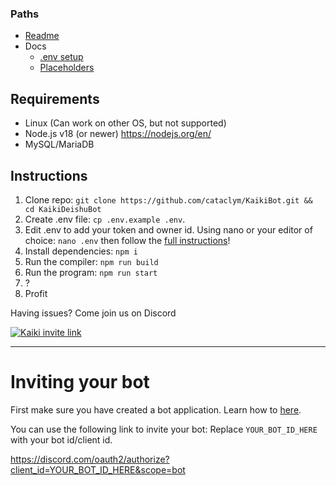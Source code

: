 ### Paths

-   [Readme](../README.md)
-   Docs
    -   [.env setup](ENV.md)
    -   [Placeholders](PLACEHOLDERS.md)

## Requirements

-   Linux (Can work on other OS, but not supported)
-   Node.js v18 (or newer) https://nodejs.org/en/
-   MySQL/MariaDB

## Instructions

1. Clone repo: `git clone https://github.com/cataclym/KaikiBot.git && cd KaikiDeishuBot`
2. Create .env file: `cp .env.example .env`.
3. Edit .env to add your token and owner id. Using nano or your editor of choice: `nano .env` then follow the [full instructions](ENV.md)!
4. Install dependencies: `npm i`
5. Run the compiler: `npm run build`
6. Run the program: `npm run start`
7. ?
8. Profit

Having issues? Come join us on Discord

<a href="https://discord.gg/8G3AqjnFfX">
    <img src="https://discord.com/api/guilds/794671071886049280/embed.png?style=banner3" title="Discord Server" alt="Kaiki invite link">
</a>

---

# Inviting your bot

First make sure you have created a bot application. Learn how to [here](ENV.md).

You can use the following link to invite your bot: Replace `YOUR_BOT_ID_HERE` with your bot id/client id.

https://discord.com/oauth2/authorize?client_id=YOUR_BOT_ID_HERE&scope=bot
